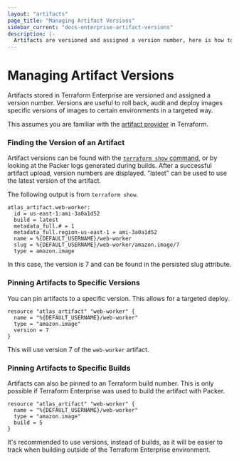 ```yaml
---
layout: "artifacts"
page_title: "Managing Artifact Versions"
sidebar_current: "docs-enterprise-artifact-versions"
description: |-
  Artifacts are versioned and assigned a version number, here is how to manage the versions.
---
```


# Managing Artifact Versions

Artifacts stored in Terraform Enterprise are versioned and assigned a version number.
Versions are useful to roll back, audit and deploy images specific versions
of images to certain environments in a targeted way.

This assumes you are familiar with the [artifact provider](https://terraform.io/docs/providers/atlas/index.html)
in Terraform.

### Finding the Version of an Artifact

Artifact versions can be found with the [`terraform show` command](https://terraform.io/docs/commands/show.html),
or by looking at the Packer logs generated during builds. After a
successful artifact upload, version numbers are displayed. "latest" can
be used to use the latest version of the artifact.

The following output is from `terraform show`.

    atlas_artifact.web-worker:
      id = us-east-1:ami-3a0a1d52
      build = latest
      metadata_full.# = 1
      metadata_full.region-us-east-1 = ami-3a0a1d52
      name = %{DEFAULT_USERNAME}/web-worker
      slug = %{DEFAULT_USERNAME}/web-worker/amazon.image/7
      type = amazon.image

In this case, the version is 7 and can be found in the persisted slug
attribute.

### Pinning Artifacts to Specific Versions

You can pin artifacts to a specific version. This allows for a targeted
deploy.

    resource "atlas_artifact" "web-worker" {
      name = "%{DEFAULT_USERNAME}/web-worker"
      type = "amazon.image"
      version = 7
    }

This will use version 7 of the `web-worker` artifact.

### Pinning Artifacts to Specific Builds

Artifacts can also be pinned to an Terraform build number. This is only
possible if Terraform Enterprise was used to build the artifact with Packer.

    resource "atlas_artifact" "web-worker" {
      name = "%{DEFAULT_USERNAME}/web-worker"
      type = "amazon.image"
      build = 5
    }

It's recommended to use versions, instead of builds, as it will
be easier to track when building outside of the Terraform Enterprise
environment.
